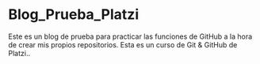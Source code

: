 # Blog_Prueba_Platzi
Este es un blog de prueba para practicar las funciones de GitHub a la hora de crear mis propios repositorios. Esta es un curso de Git &amp; GitHub de Platzi..
